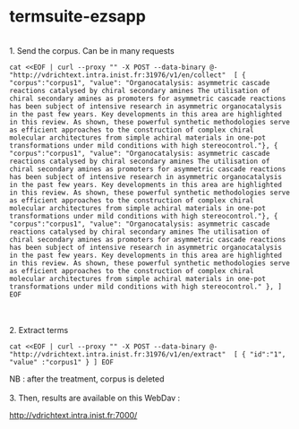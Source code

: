 termsuite-ezsapp
===============

<br>
1. Send the corpus. Can be in many requests  

</br>

`
cat <<EOF | curl --proxy "" -X POST --data-binary @- "http://vdrichtext.intra.inist.fr:31976/v1/en/collect" 
[
    {  "corpus":"corpus1", "value": "Organocatalysis: asymmetric cascade reactions catalysed by chiral secondary amines The utilisation of chiral secondary amines as promoters for asymmetric cascade reactions has been subject of intensive research in asymmetric organocatalysis in the past few years. Key developments in this area are highlighted in this review. As shown, these powerful synthetic methodologies serve as efficient approaches to the construction of complex chiral molecular architectures from simple achiral materials in one-pot transformations under mild conditions with high stereocontrol."},
    { "corpus":"corpus1", "value": "Organocatalysis: asymmetric cascade reactions catalysed by chiral secondary amines The utilisation of chiral secondary amines as promoters for asymmetric cascade reactions has been subject of intensive research in asymmetric organocatalysis in the past few years. Key developments in this area are highlighted in this review. As shown, these powerful synthetic methodologies serve as efficient approaches to the construction of complex chiral molecular architectures from simple achiral materials in one-pot transformations under mild conditions with high stereocontrol."},
    {  "corpus":"corpus1", "value": "Organocatalysis: asymmetric cascade reactions catalysed by chiral secondary amines The utilisation of chiral secondary amines as promoters for asymmetric cascade reactions has been subject of intensive research in asymmetric organocatalysis in the past few years. Key developments in this area are highlighted in this review. As shown, these powerful synthetic methodologies serve as efficient approaches to the construction of complex chiral molecular architectures from simple achiral materials in one-pot transformations under mild conditions with high stereocontrol." },
]
EOF
`

<br>
<br>
2. Extract terms   

`
cat <<EOF | curl --proxy "" -X POST --data-binary @- "http://vdrichtext.intra.inist.fr:31976/v1/en/extract" 
[
   { "id":"1", "value" :"corpus1" }
]
EOF
`
<br>

NB : after the treatment, corpus is deleted
<br>
<br>
3. Then, results are available on this  WebDav :  

http://vdrichtext.intra.inist.fr:7000/
